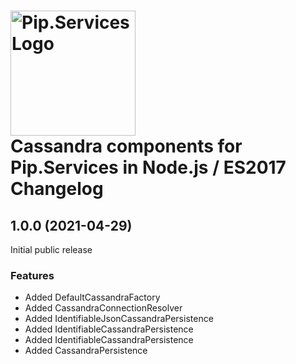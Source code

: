 # <img src="https://uploads-ssl.webflow.com/5ea5d3315186cf5ec60c3ee4/5edf1c94ce4c859f2b188094_logo.svg" alt="Pip.Services Logo" width="200"> <br/> Cassandra components for Pip.Services in Node.js / ES2017 Changelog

## <a name="1.0.0"></a> 1.0.0 (2021-04-29) 

Initial public release

### Features
* Added DefaultCassandraFactory
* Added CassandraConnectionResolver
* Added IdentifiableJsonCassandraPersistence
* Added IdentifiableCassandraPersistence
* Added IdentifiableCassandraPersistence
* Added CassandraPersistence


